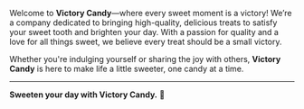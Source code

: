 
Welcome to **Victory Candy**—where every sweet moment is a victory! We’re a company dedicated to bringing high-quality, delicious treats to satisfy your sweet tooth and brighten your day. With a passion for quality and a love for all things sweet, we believe every treat should be a small victory.

Whether you're indulging yourself or sharing the joy with others, **Victory Candy** is here to make life a little sweeter, one candy at a time. 

---

**Sweeten your day with Victory Candy.** 🍬
